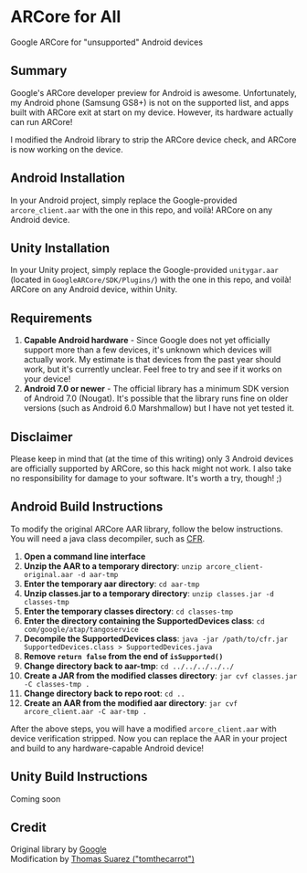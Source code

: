 # ARCore for All
Google ARCore for "unsupported" Android devices

## Summary
Google's ARCore developer preview for Android is awesome. Unfortunately, my Android phone (Samsung GS8+) is not on the supported list, and apps built with ARCore exit at start on my device. However, its hardware actually can run ARCore!

I modified the Android library to strip the ARCore device check, and ARCore is now working on the device.

## Android Installation
In your Android project, simply replace the Google-provided `arcore_client.aar` with the one in this repo, and voilà! ARCore on any Android device.

## Unity Installation
In your Unity project, simply replace the Google-provided `unitygar.aar` (located in `GoogleARCore/SDK/Plugins/`) with the one in this repo, and voilà! ARCore on any Android device, within Unity.

## Requirements
1. **Capable Android hardware** - Since Google does not yet officially support more than a few devices, it's unknown which devices will actually work. My estimate is that devices from the past year should work, but it's currently unclear. Feel free to try and see if it works on your device!
2. **Android 7.0 or newer** - The official library has a minimum SDK version of Android 7.0 (Nougat). It's possible that the library runs fine on older versions (such as Android 6.0 Marshmallow) but I have not yet tested it.

## Disclaimer
Please keep in mind that (at the time of this writing) only 3 Android devices are officially supported by ARCore, so this hack might not work. I also take no responsibility for damage to your software. It's worth a try, though! ;)

## Android Build Instructions
To modify the original ARCore AAR library, follow the below instructions. You will need a java class decompiler, such as [CFR](http://www.benf.org/other/cfr/).
1. **Open a command line interface**
2. **Unzip the AAR to a temporary directory**: `unzip arcore_client-original.aar -d aar-tmp`
3. **Enter the temporary aar directory**: `cd aar-tmp`
4. **Unzip classes.jar to a temporary directory**: `unzip classes.jar -d classes-tmp`
5. **Enter the temporary classes directory**: `cd classes-tmp`
6. **Enter the directory containing the SupportedDevices class**: `cd com/google/atap/tangoservice`
7. **Decompile the SupportedDevices class**: `java -jar /path/to/cfr.jar SupportedDevices.class > SupportedDevices.java`
8. **Remove `return false` from the end of `isSupported()`**
9. **Change directory back to aar-tmp**: `cd ../../../../../`
10. **Create a JAR from the modified classes directory**: `jar cvf classes.jar -C classes-tmp .`
11. **Change directory back to repo root**: `cd ..`
12. **Create an AAR from the modified aar directory**: `jar cvf arcore_client.aar -C aar-tmp .`

After the above steps, you will have a modified `arcore_client.aar` with device verification stripped. Now you can replace the AAR in your project and build to any hardware-capable Android device!

## Unity Build Instructions
Coming soon

## Credit
Original library by [Google](https://developers.google.com/ar/develop/java/getting-started)  
Modification by [Thomas Suarez ("tomthecarrot")](http://tomthecarrot.com/)
